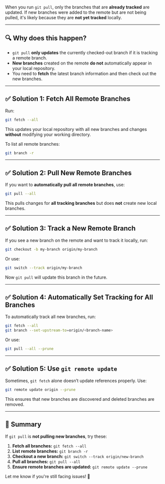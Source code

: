 When you run `git pull`, only the branches that are **already tracked** are updated. If new branches were added to the remote but are not being pulled, it's likely because they are **not yet tracked** locally.

---

## **🔍 Why does this happen?**
- `git pull` **only updates** the currently checked-out branch if it is tracking a remote branch.
- **New branches** created on the remote **do not** automatically appear in your local repository.
- You need to **fetch** the latest branch information and then check out the new branches.

---

## **✅ Solution 1: Fetch All Remote Branches**
Run:

```bash
git fetch --all
```

This updates your local repository with all new branches and changes **without** modifying your working directory.

To list all remote branches:

```bash
git branch -r
```

---

## **✅ Solution 2: Pull New Remote Branches**
If you want to **automatically pull all remote branches**, use:

```bash
git pull --all
```

This pulls changes for **all tracking branches** but does **not** create new local branches.

---

## **✅ Solution 3: Track a New Remote Branch**
If you see a new branch on the remote and want to track it locally, run:

```bash
git checkout -b my-branch origin/my-branch
```

Or use:

```bash
git switch --track origin/my-branch
```

Now `git pull` will update this branch in the future.

---

## **✅ Solution 4: Automatically Set Tracking for All Branches**
To automatically track all new branches, run:

```bash
git fetch --all
git branch --set-upstream-to=origin/<branch-name>
```

Or use:

```bash
git pull --all --prune
```

---

## **✅ Solution 5: Use `git remote update`**
Sometimes, `git fetch` alone doesn’t update references properly. Use:

```bash
git remote update origin --prune
```

This ensures that new branches are discovered and deleted branches are removed.

---

## **🚀 Summary**
If `git pull` is **not pulling new branches**, try these:
1. **Fetch all branches:** `git fetch --all`
2. **List remote branches:** `git branch -r`
3. **Checkout a new branch:** `git switch --track origin/new-branch`
4. **Pull all branches:** `git pull --all`
5. **Ensure remote branches are updated:** `git remote update --prune`

Let me know if you're still facing issues! 🚀
